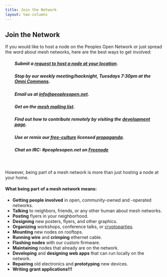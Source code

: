 ```yaml
---
title: Join the Network
layout: two-columns
---
```


## Join the Network

<p> If you would like to host a node on the Peoples Open Network or just spread the word about mesh networks, here are the best ways to get involved:
<h5 style="padding-left: 30px;">Submit a <a href="/node-request">request to host a node at your location</a>.</h5>
<h5 style="padding-left: 30px;">Stop by our weekly meeting/hacknight, Tuesdays 7:30pm at the <a href="https://omnicommons.org">Omni Commons</a>.</h5>
<h5 style="padding-left: 30px;">Email us at <a href="mailto:info@peoplesopen.net">info@peoplesopen.net</a>.</h5>
<h5 style="padding-left: 30px;">Get on the <a href="https://sudoroom.org/lists/listinfo/mesh">mesh mailing list</a>.</h5>
<h5 style="padding-left: 30px;">Find out how to contribute remotely by visiting the <a href="/developer">development page</a>.</h5>
<h5 style="padding-left: 30px;">Use or remix our <a href="http://freedomdefined.org/Definition">free-culture</a> licensed <a href="https://github.com/sudomesh/propaganda">propaganda</a>.</h5>
<h5 style="padding-left: 30px;">Chat on IRC: #peoplesopen.net on <a href="http://webchat.freenode.net/?channels=peoplesopen.net">Freenode</a></h5>
<br/>

However, being part of a mesh network is more than just hosting a node at your home.

<h4>What being part of a mesh network means:</h4>
    <ul>
    <li><strong>Getting people involved</strong> in open, community-owned and -operated networks.</li>
    <li><strong>Talking</strong> to neighbors, friends, or any other human about mesh networks.</li>
    <li><strong>Posting</strong> flyers in your neighborhood.</li>
    <li><strong>Designing</strong> new posters, flyers, and other graphics.</li>
    <li><strong>Organizing</strong> workshops, conference talks, or <a href="https://cryptoparty.in/">cryptoparties</a>.</li>
    <li><strong>Mounting</strong> new nodes on rooftops.</li> 
    <li><strong>Running wire</strong> and <strong>crimping</strong> ethernet cable.</li>
    <li><strong>Flashing nodes</strong> with our custom firmware.</li>
    <li><strong>Maintaining</strong> nodes that already are on the network.</li>
    <li><strong>Developing</strong> and <strong>designing web apps</strong> that can run locally on the network.</li>
    <li><strong>Repairing</strong> old electronics and <strong>prototyping</strong> new devices.</li>
    <li><strong>Writing grant applications!!!</strong></li>
    </ul>
</p>
